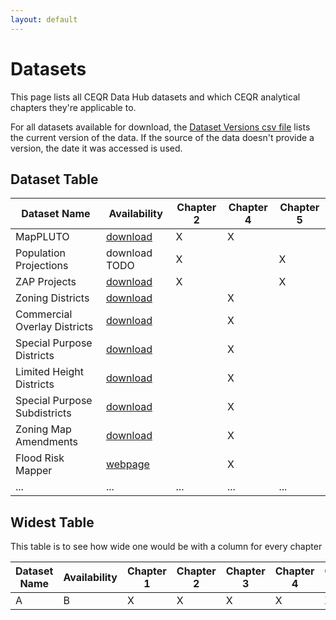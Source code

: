 ```yaml
---
layout: default
---
```


# Datasets

This page lists all CEQR Data Hub datasets and which CEQR analytical chapters they're applicable to.

For all datasets available for download, the [Dataset Versions csv file](to-do.com) lists the current version of the data. If the source of the data doesn't provide a version, the date it was accessed is used.

## Dataset Table

| Dataset Name                 | Availability                                                                                                                       | Chapter 2 | Chapter 4 | Chapter 5 |
| ---------------------------- | ---------------------------------------------------------------------------------------------------------------------------------- | --------- | --------- | --------- |
| MapPLUTO                     | [download](https://nyc3.digitaloceanspaces.com/ceqr-data-hub/demo_data/latest/pluto/nyc_mappluto_24v4_1_unclipped_shp.zip)         | X         | X         |           |
| Population Projections       | download TODO                                                                                                                      | X         |           | X         |
| ZAP Projects                 | [download](https://nyc3.digitaloceanspaces.com/ceqr-data-hub/demo_data/latest/zap/zapprojects_20250203csv.zip)                     | X         |           | X         |
| Zoning Districts             | [download](https://nyc3.digitaloceanspaces.com/ceqr-data-hub/demo_data/latest/zoning_features/nycgiszoningfeatures_202501shp.zip)  |           | X         |           |
| Commercial Overlay Districts | [download](https://nyc3.digitaloceanspaces.com/ceqr-data-hub/demo_data/latest/zoning_features/nycgiszoningfeatures_202501shp.zip)  |           | X         |           |
| Special Purpose Districts    | [download](https://nyc3.digitaloceanspaces.com/ceqr-data-hub/demo_data/latest/zoning_features/nycgiszoningfeatures_202501shp.zip)  |           | X         |           |
| Limited Height Districts     | [download](https://nyc3.digitaloceanspaces.com/ceqr-data-hub/demo_data/latest/zoning_features/nycgiszoningfeatures_202501shp.zip)  |           | X         |           |
| Special Purpose Subdistricts | [download](https://nyc3.digitaloceanspaces.com/ceqr-data-hub/demo_data/latest/zoning_features/nycgiszoningfeatures_202501shp.zip)  |           | X         |           |
| Zoning Map Amendments        | [download](https://nyc3.digitaloceanspaces.com/ceqr-data-hub/demo_data/latest/zoning_features/nycgiszoningfeatures_202501shp.zip)  |           | X         |           |
| Flood Risk Mapper            | <a href="https://dcp.maps.arcgis.com/apps/webappviewer/index.html?id=1c37d271fba14163bbb520517153d6d5" target="_blank">webpage</a> |           | X         |           |
| ...                          | ...                                                                                                                                | ...       | ...       | ...       |

## Widest Table

This table is to see how wide one would be with a column for every chapter

| Dataset Name | Availability | Chapter 1 | Chapter 2 | Chapter 3 | Chapter 4 | Chapter 5 | Chapter 6 | Chapter 7 | Chapter 8 | Chapter 9 | Chapter 10 |
| ------------ | ------------ | --------- | --------- | --------- | --------- | --------- | --------- | --------- | --------- | --------- | ---------- |
| A            | B            | X         | X         | X         | X         | X         | X         | X         | X         | X         | X          |
